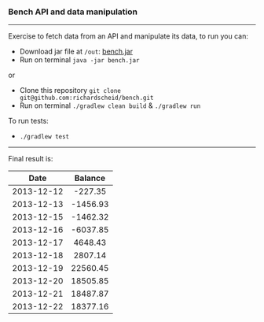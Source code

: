 ### Bench API and data manipulation

----

Exercise to fetch data from an API and manipulate its data, to run you can:

* Download jar file at `/out`: [bench.jar](https://github.com/richardscheid/bench/raw/main/out/bench.jar)
* Run on terminal `java -jar bench.jar`

or

* Clone this repository `git clone git@github.com:richardscheid/bench.git`
* Run on terminal `./gradlew clean build` & `./gradlew run`

To run tests:

* `./gradlew test`

----

Final result is:

| Date       | Balance   |
|:----------:|:---------:|
| 2013-12-12 |	-227.35  |
| 2013-12-13 |	-1456.93 |
| 2013-12-15 |	-1462.32 |
| 2013-12-16 |	-6037.85 |
| 2013-12-17 |	4648.43  |
| 2013-12-18 |	2807.14  |
| 2013-12-19 |	22560.45 |
| 2013-12-20 |	18505.85 |
| 2013-12-21 |	18487.87 |
| 2013-12-22 |	18377.16 |
